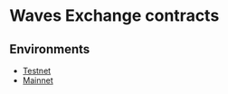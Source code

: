 # Waves Exchange contracts

## Environments
- [Testnet](docs/testnet.md)
- [Mainnet](docs/mainnet.md)
